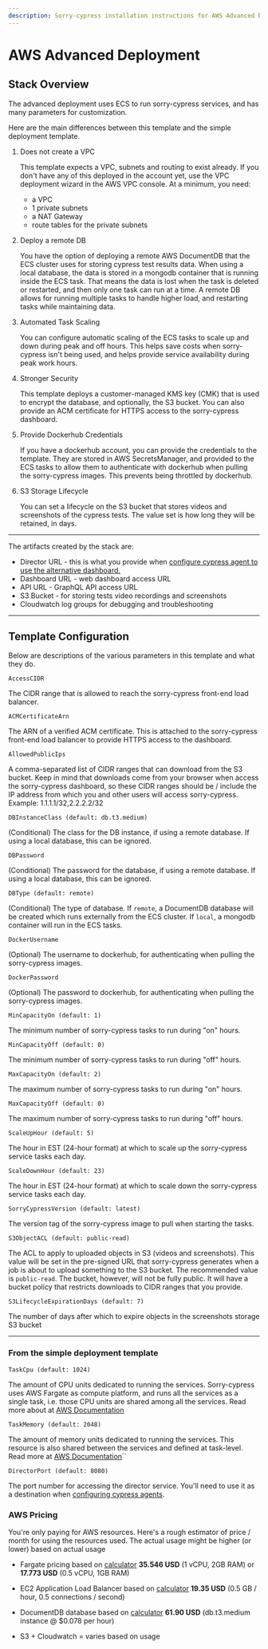 ```yaml
---
description: Sorry-cypress installation instructions for AWS Advanced Deployment CloudFormation Template
---
```


# AWS Advanced Deployment


## Stack Overview

The advanced deployment uses ECS to run sorry-cypress services, and has many parameters for customization.

Here are the main differences between this template and the simple deployment template.

1. Does not create a VPC

   This template expects a VPC, subnets and routing to exist already. If you don't have any of this deployed in the account yet, use the VPC deployment wizard in the AWS VPC console. At a minimum, you need:

   - a VPC
   - 1 private subnets
   - a NAT Gateway
   - route tables for the private subnets

2. Deploy a remote DB

   You have the option of deploying a remote AWS DocumentDB that the ECS cluster uses for storing cypress test results data. When using a local database, the data is stored in a mongodb container that is running inside the ECS task. That means the data is lost when the task is deleted or restarted, and then only one task can run at a time. A remote DB allows for running multiple tasks to handle higher load, and restarting tasks while maintaining data.

3. Automated Task Scaling

   You can configure automatic scaling of the ECS tasks to scale up and down during peak and off hours. This helps save costs when sorry-cypress isn't being used, and helps provide service availability during peak work hours.

4. Stronger Security

   This template deploys a customer-managed KMS key (CMK) that is used to encrypt the database, and optionally, the S3 bucket. You can also provide an ACM certificate for HTTPS access to the sorry-cypress dashboard.

5. Provide Dockerhub Credentials

   If you have a dockerhub account, you can provide the credentials to the template. They are stored in AWS SecretsManager, and provided to the ECS tasks to allow them to authenticate with dockerhub when pulling the sorry-cypress images. This prevents being throttled by dockerhub.

6. S3 Storage Lifecycle

   You can set a lifecycle on the S3 bucket that stores videos and screenshots of the cypress tests. The value set is how long they will be retained, in days.

---

The artifacts created by the stack are:

* Director URL - this is what you provide when [configure cypress agent to use the alternative dashboard.](../../integrating-cypress/configuring-cypress-agent.md)
* Dashboard URL - web dashboard access URL
* API URL - GraphQL API access URL
* S3 Bucket - for storing tests video recordings and screenshots
* Cloudwatch log groups for debugging and troubleshooting

---

## Template Configuration

Below are descriptions of the various parameters in this template and what they do.

`AccessCIDR`

The CIDR range that is allowed to reach the sorry-cypress front-end load balancer.

`ACMCertificateArn`

The ARN of a verified ACM certificate. This is attached to the sorry-cypress front-end load balancer to provide HTTPS access to the dashboard.

`AllowedPublicIps`

A comma-separated list of CIDR ranges that can download from the S3 bucket. Keep in mind that downloads come from your browser when access the sorry-cypress dashboard, so these CIDR ranges should be / include the IP address from which you and other users will access sorry-cypress. Example: 1.1.1.1/32,2.2.2.2/32

`DBInstanceClass (default: db.t3.medium)`

(Conditional) The class for the DB instance, if using a remote database. If using a local database, this can be ignored.

`DBPassword`

(Conditional) The password for the database, if using a remote database. If using a local database, this can be ignored.

`DBType (default: remote)`

(Conditional) The type of database. If `remote`, a DocumentDB database will be created which runs externally from the ECS cluster. If `local`, a mongodb container will run in the ECS tasks.

`DockerUsername`

(Optional) The username to dockerhub, for authenticating when pulling the sorry-cypress images.

`DockerPassword`

(Optional) The password to dockerhub, for authenticating when pulling the sorry-cypress images.

`MinCapacityOn (default: 1)`

The minimum number of sorry-cypress tasks to run during "on" hours.

`MinCapacityOff (default: 0)`

The minimum number of sorry-cypress tasks to run during "off" hours.

`MaxCapacityOn (default: 2)`

The maximum number of sorry-cypress tasks to run during "on" hours.

`MaxCapacityOff (default: 0)`

The maximum number of sorry-cypress tasks to run during "off" hours.

`ScaleUpHour (default: 5)`

The hour in EST (24-hour format) at which to scale up the sorry-cypress service tasks each day.

`ScaleDownHour (default: 23)`

The hour in EST (24-hour format) at which to scale down the sorry-cypress service tasks each day.

`SorryCypressVersion (default: latest)`

The version tag of the sorry-cypress image to pull when starting the tasks.

`S3ObjectACL (default: public-read)`

The ACL to apply to uploaded objects in S3 (videos and screenshots). This value
will be set in the pre-signed URL that sorry-cypress generates when a job is about
to upload something to the S3 bucket. The recommended value is `public-read`. The bucket, however, will not be fully public. It will have a bucket policy that restricts downloads to CIDR ranges that you provide.

`S3LifecycleExpirationDays (default: 7)`

The number of days after which to expire objects in the screenshots storage S3 bucket

---

### From the simple deployment template

`TaskCpu (default: 1024)`

The amount of CPU units dedicated to running the services. Sorry-cypress uses AWS Fargate as compute platform, and runs all the services as a single task, i.e. those CPU units are shared among all the services. Read more about at [AWS Documentation](https://docs.aws.amazon.com/AmazonECS/latest/developerguide/task\_definition\_parameters.html#task\_size)

`TaskMemory (default: 2048)`

The amount of memory units dedicated to running the services. This resource is also shared between the services and defined at task-level. Read more at [AWS Documentation](https://docs.aws.amazon.com/AmazonECS/latest/developerguide/task\_definition\_parameters.html#task\_size)``

`DirectorPort (default: 8080)`

The port number for accessing the director service. You'll need to use it as a destination when [configuring cypress agents](../../integrating-cypress/configuring-cypress-agent.md).

### AWS Pricing

You're only paying for AWS resources. Here's a rough estimator of price / month for using the resources used. The actual usage might be higher (or lower) based on actual usage

* Fargate pricing based on [calculator](http://fargate-pricing-calculator.site.s3-website-us-east-1.amazonaws.com/) **35.546 USD** (1 vCPU, 2GB RAM) or **17.773 USD** (0.5 vCPU, 1GB RAM)

* EC2 Application Load Balancer based on [calculator](https://aws.amazon.com/elasticloadbalancing/pricing/) **19.35 USD** (0.5 GB / hour, 0.5 connections / second)

* DocumentDB database based on [calculator](https://aws.amazon.com/documentdb/pricing/) **61.90 USD** (db.t3.medium instance @ $0.078 per hour)

* S3 + Cloudwatch = varies based on usage

